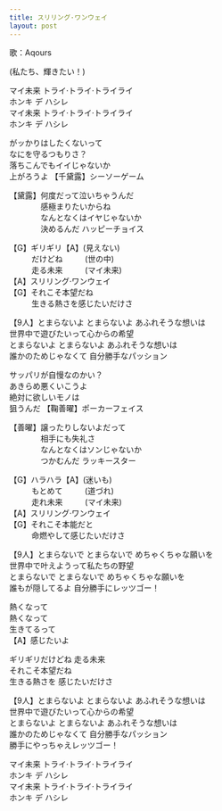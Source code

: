 ```yaml
---
title: スリリング·ワンウェイ
layout: post
---
```

歌：Aqours

<p><a class="chika">(私たち、輝きたい！)</a></p>

<p>マイ未来 トライ·トライ·トライライ<br />
ホンキ デ ハシレ<br />
マイ未来 トライ·トライ·トライライ<br />
ホンキ デ ハシレ</p>

<p><a class="chika">がッかりはしたくないって<br />
なにを守るつもりさ？<br />
落ちこんでもイイじゃないか<br />
上がろうよ</a> 【<a class="chika">千</a><a class="dia">黛</a><a class="ruby">露</a>】シーソーゲーム</p>

<p>【<a class="dia">黛</a><a class="ruby">露</a>】何度だって泣いちゃうんだ<br />
　　　　感極まりたいからね<br />
　　　　なんとなくはイヤじゃないか<br />
　　　　決めるんだ ハッピーチョイス</p>

<p>【G】ギリギリ【A】(見えない)<br />
　　&nbsp;&nbsp;&nbsp;だけどね　　&nbsp;&nbsp;&nbsp;(世の中)<br />
　　&nbsp;&nbsp;&nbsp;走る未来　　&nbsp;&nbsp;&nbsp;(マイ未来)<br />
【A】スリリング·ワンウェイ<br />
【G】それこそ本望だね<br />
　　&nbsp;&nbsp;&nbsp;生きる熱さを感じたいだけさ</p>

<p>【9人】とまらないよ とまらないよ あふれそうな想いは<br />
世界中で遊びたいって心からの希望<br />
とまらないよ とまらないよ あふれそうな想いは<br />
誰かのためじゃなくて 自分勝手なパッション</p>

<p><a class="mari">サッパリが自慢なのかい？<br />
あきらめ悪くいこうよ<br />
絶対に欲しいモノは<br />
狙うんだ</a> 【<a class="mari">鞠</a><a class="yoshiko">善</a><a class="you">曜</a>】ポーカーフェイス</p>

<p>【<a class="yoshiko">善</a><a class="you">曜</a>】譲ったりしないよだって<br />
　　　　相手にも失礼さ<br />
　　　　なんとなくはソンじゃないか<br />
　　　　つかむんだ ラッキースター</p>

<p>【G】ハラハラ【A】(迷いも)<br />
　　&nbsp;&nbsp;&nbsp;もとめて　　&nbsp;&nbsp;&nbsp;(道づれ)<br />
　　&nbsp;&nbsp;&nbsp;走れ未来　　&nbsp;&nbsp;&nbsp;(マイ未来)<br />
【A】スリリング·ワンウェイ<br />
【G】それこそ本能だと<br />
　　&nbsp;&nbsp;&nbsp;命燃やして感じたいだけさ</p>

<p>【9人】とまらないで とまらないで めちゃくちゃな願いを<br />
世界中で叶えようって私たちの野望<br />
とまらないで とまらないで めちゃくちゃな願いを<br />
誰もが隠してるよ 自分勝手にレッツゴー！</p>

<p><a class="kanan">熱くなって</a><br />
<a class="hanamaru">熱くなって</a><br />
<a class="dia">生きてるって</a><br />
【A】感じたいよ</p>

<p><a class="yoshiko">ギリギリだけどね 走る未来</a><br />
<a class="riko">それこそ本望だね</a><br />
<a class="ruby">生きる熱さを</a> <a class="you">感じたいだけさ</a></p>

<p>【9人】とまらないよ とまらないよ あふれそうな想いは<br />
世界中で遊びたいって心からの希望<br />
とまらないよ とまらないよ あふれそうな想いは<br />
誰かのためじゃなくて 自分勝手なパッション<br />
勝手にやっちゃえレッツゴー！</p>

<p>マイ未来 トライ·トライ·トライライ<br />
ホンキ デ ハシレ<br />
マイ未来 トライ·トライ·トライライ<br />
ホンキ デ ハシレ</p>
